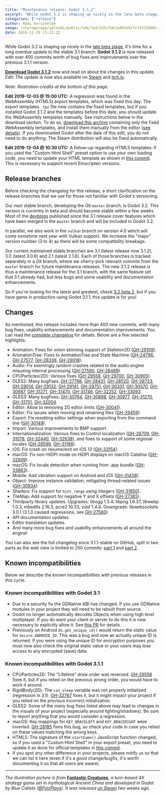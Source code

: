 ```yaml
---
title: "Maintenance release: Godot 3.1.2"
excerpt: "While Godot 3.2 is shaping up nicely in the late beta stage, it's time for a long overdue update to the stable 3.1 branch: Godot 3.1.2 is now released with over 400 commits worth of bug fixes and improvements over the previous 3.1.1 version."
categories: ["release"]
author: Rémi Verschelde
image: /storage/app/uploads/public/5de/1a4/91b/5de1a491b9c7c743318901.jpg
date: 2019-11-29 23:21:22
---
```


While Godot 3.2 is shaping up nicely in the [late beta stage](/article/dev-snapshot-godot-3-2-beta-2), it's time for a long overdue update to the stable 3.1 branch: **Godot 3.1.2** is now released with over 400 commits worth of bug fixes and improvements over the previous 3.1.1 version.

[**Download Godot 3.1.2**](/download) now and read on about the changes in this update.
<br />*Edit:* The update is now also available on [Steam](https://store.steampowered.com/app/404790/Godot_Engine/) and [itch.io](https://godotengine.itch.io/godot).

*Note: Illustration credits at the bottom of this page.*

**Edit 2019-12-03 @ 15:00 UTC:** A regression was found in the WebAssembly (HTML5) export templates, which was fixed this day. The export templates `.tpz` file now contains the fixed templates, but if you installed Godot 3.1.2 and the templates before this date, you should update the WebAssembly templates manually. See instructions below in the download section. To do so, [download this archive](https://downloads.tuxfamily.org/godotengine/3.1.2/hotfix/Godot_v3.1.2-stable_fixed_webassembly_templates.tpz) containing only the fixed WebAssembly templates, and install them manually from the editor ([see details](https://downloads.tuxfamily.org/godotengine/3.1.2/hotfix/README.txt)). If you downloaded Godot after the date of this edit, you do not need to do anything. The Steam distribution will also be fixed automatically.

**Edit 2019-12-04 @ 10:30 UTC:** A follow-up regarding HTML5 templates: if you used the "Custom Html Shell" preset option to use your own loading code, you need to update your HTML template as shown in [this commit](https://github.com/godotengine/godot/commit/0587df4aa5f2977350cc80b1522cdc1e483c4515). This is necessary to support recent Emscripten versions.

## Release branches

Before checking the changelog for this release, a short clarification on the release branches that we use for those not familiar with Godot's versioning.

Our next stable branch, developing the Git `master` branch, is Godot 3.2. This version is currently in beta and should become stable within a few weeks. Most of the [devblogs](/devblog) published since the 3.1 release cover features which have been merged in the `master` branch and will be included in Godot 3.2.

In parallel, we also work in the `vulkan` branch on version 4.0 which will come sometime next year with Vulkan support. We increase the "major" version number (3 to 4) as there will be some compatibility breakage.

Our current maintained stable branches are 3.1 (latest release now 3.1.2), 3.0 (latest 3.0.6) and 2.1 (latest 2.1.6). Each of those branches is tracked separately in a Git branch, where we cherry-pick relevant commits from the `master` branch for future maintenance releases. The new 3.1.2 release is thus a maintenance release for the 3.1 branch, with the same feature set that 3.1 already had, but less bugs and some usability and documentation enhancements.

So if you're looking for the latest and greatest, check [3.2 beta 2](/article/dev-snapshot-godot-3-2-beta-2), but if you have game in production using Godot 3.1.1, this update is for you!

## Changes

As mentioned, this release includes more than 400 new commits, with many bug fixes, usability enhancements and documentation improvements. You can read the [complete changelog](https://downloads.tuxfamily.org/godotengine/3.1.2/Godot_v3.1.2-stable_changelog.txt) for details. Below are a few selected highlights:

- Animation: Fixes for onion skinning support of Skeleton2D ([GH-29109](https://github.com/godotengine/godot/pull/29109)).
- AnimationTree: Fixes to AnimationTree and State Machine ([GH-24796](https://github.com/godotengine/godot/pull/24796), [GH-27577](https://github.com/godotengine/godot/pull/27577),  [GH-28336](https://github.com/godotengine/godot/pull/28336), [GH-29018](https://github.com/godotengine/godot/pull/29018)).
- Audio: Fix seemingly random crashes related to the audio engine misusing internal processing ([GH-27590](https://github.com/godotengine/godot/issues/27590), [GH-28469](https://github.com/godotengine/godot/pull/28469/files)).
- CPUParticles(2D): Various fixes ([GH-29558](https://github.com/godotengine/godot/pull/29558), [GH-29700](https://github.com/godotengine/godot/pull/29700]),  [GH-30905](https://github.com/godotengine/godot/pull/30905)).
- GLES2: Many bugfixes: [GH-27798](https://github.com/godotengine/godot/pull/27798), [GH-28431](https://github.com/godotengine/godot/pull/28431), [GH-28520](https://github.com/godotengine/godot/pull/28520), [GH-28723](https://github.com/godotengine/godot/pull/28723), [GH-29014](https://github.com/godotengine/godot/pull/29014), [GH-29132](https://github.com/godotengine/godot/pull/29132), [GH-29141](https://github.com/godotengine/godot/pull/29141), [GH-29751](https://github.com/godotengine/godot/pull/29751), [GH-30331](https://github.com/godotengine/godot/pull/30331), [GH-30570](https://github.com/godotengine/godot/pull/30570), [GH-30987](https://github.com/godotengine/godot/pull/30987), [GH-31271](https://github.com/godotengine/godot/pull/31271), [GH-31470](https://github.com/godotengine/godot/pull/31470), [GH-31746](https://github.com/godotengine/godot/pull/31746), [GH-32252](https://github.com/godotengine/godot/pull/32252), [GH-33093](https://github.com/godotengine/godot/pull/33093).
- GLES3: Many bugfixes: [GH-30764](https://github.com/godotengine/godot/pull/30764), [GH-30898](https://github.com/godotengine/godot/pull/30898), [GH-30977](https://github.com/godotengine/godot/pull/30977), [GH-31270](https://github.com/godotengine/godot/pull/31270), [GH-31751](https://github.com/godotengine/godot/pull/31751), [GH-32004](https://github.com/godotengine/godot/pull/32004).
- Editor: Allow to removing 2D editor limits ([GH-30041](https://github.com/godotengine/godot/pull/30041)).
- Editor: Fix issues when moving and renaming files ([GH-29459](https://github.com/godotengine/godot/pull/29459)).
- Export: Fix resetting editor settings when exporting from the command line ([GH-30149](https://github.com/godotengine/godot/issues/30149)).
- Import: Various improvements to BMP support.
- Internationalization: Various fixes to Control localization ([GH-28709](https://github.com/godotengine/godot/pull/28709), [GH-31078](https://github.com/godotengine/godot/pull/31078), [GH-32440](https://github.com/godotengine/godot/pull/32440), [GH-32638](https://github.com/godotengine/godot/pull/32638)), and fixes to support of some regional locales ([GH-28599](https://github.com/godotengine/godot/pull/28599), [GH-31198](https://github.com/godotengine/godot/pull/31198)).
- iOS: Fix crash on resume/exit on iOS 13 ([GH-33154](https://github.com/godotengine/godot/pull/33154)).
- macOS: Fix non-HiDPI mode on HiDPI displays on macOS Catalina ([GH-32809](https://github.com/godotengine/godot/pull/32809)).
- macOS: Fix locale detection when running from .app bundle ([GH-33883](https://github.com/godotengine/godot/pull/33883)).
- Mobile: Add vibration support on Android and iOS ([GH-31438](https://github.com/godotengine/godot/pull/31438)).
- Object: Improve instance validation, mitigating thread-related issues ([GH-30934](https://github.com/godotengine/godot/pull/30934)).
- Shaders: Fix support for `hint_range` using integers ([GH-31650](https://github.com/godotengine/godot/pull/31650)).
- TileMap: Add support for negative Y and X offsets ([GH-27365](https://github.com/godotengine/godot/pull/27365)).
- Thirdparty library updates. Upgrades: libogg 1.3.4, libpng 1.6.37, libwebp 1.0.3, mbedtls 2.16.3, pcre2 10.33, zstd 1.4.4. Downgrade: libwebsockets 3.0.1 (3.1.0 caused regressions, see [GH-27560](https://github.com/godotengine/godot/issues/27560)).
- API documentation updates.
- Editor translation updates.
- And many more bug fixes and usability enhancements all around the engine!

You can also see the full changelog since 3.1.1-stable on GitHub, split in two parts as the web view is limited to 250 commits: [part 1](https://github.com/godotengine/godot/compare/3.1.1-stable...8f3fea20580b55cf4eea94e1585c31d08380997c) and [part 2](https://github.com/godotengine/godot/compare/8f3fea20580b55cf4eea94e1585c31d08380997c...3.1.2-stable).

## <a id="known-incompatibilites"></a>Known incompatibilities

Below we describe the known incompatibilities with previous releases in this cycle.

### Known incompatibilities with Godot 3.1

* Due to a security fix the GDNative ABI has changed. If you use GDNative modules in your project they will need to be rebuilt from source.
* Godot no longer automatically decodes Objects when using high level multiplayer. If you do want your client or server to do this it is now necessary to explicitly allow it. See [this PR](https://github.com/godotengine/godot/pull/27485) for details.
* Previously on Android `OS.get_unique_id()` would return the static value for `Secure.ANDROID_ID`. This was a bug and now an actually unique ID is returned. If you were using the unique ID for encryption purposes you must now also check the original static value or your users may lose access to any encrypted (save) data.

### Known incompatibilities with Godot 3.1.1

* CPUParticles2D: The "Lifetime" draw order was reversed. [GH-29558](https://github.com/godotengine/godot/pull/29558) fixes it, but if you relied on the previous wrong order, you would have to work it around.
* RigidBody(2D): The `can_sleep` variable was not properly initialized (regression in 3.1). [GH-32767](https://github.com/godotengine/godot/pull/32767) fixes it, but it might impact your project if you relied on the previous incorrect initialization.
* GLES2: Some of the many bug fixes listed above may lead to changes in the visuals of your project (especially around lighting/shadows). Be sure to report anything that you would consider a regression.
* macOS: Key mappings for `KEY_BRACELEFT` and `KEY_BRACERIGHT` were inverted. [GH-28185](https://github.com/godotengine/godot/pull/28185) fixes this bug, so check your code in case you relied on these values matching the wrong keys.
* HTML5: The signature of the `startGame()` JavaScript function changed, so if you used a "Custom Html Shell" in your export preset, you need to update it as done for official templates in [this commit](https://github.com/godotengine/godot/commit/0587df4aa5f2977350cc80b1522cdc1e483c4515).
* If you spot any other difference in your projects, please notify us so that we can list it here (even if it's a *good* change/bugfix, it's worth documenting it so that all users are aware).

-----

*The illustration picture is from* [**Fantastic Creatures**](https://store.steampowered.com/app/1002440/Fantastic_Creatures/), *a turn-based 4X strategy game set in mythological Ancient China and developed in Godot by Blue Calisto ([@FmrPlays](https://twitter.com/FmrPlays)). It was released [on Steam](https://store.steampowered.com/app/1002440/Fantastic_Creatures/) two weeks ago.*
